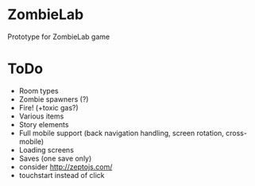 # ZombieLab
Prototype for ZombieLab game
# ToDo
- Room types
- Zombie spawners (?)
- Fire! (+toxic gas?)
- Various items
- Story elements
- Full mobile support (back navigation handling, screen rotation, cross-mobile)
- Loading screens
- Saves (one save only)
- consider http://zeptojs.com/
- touchstart instead of click